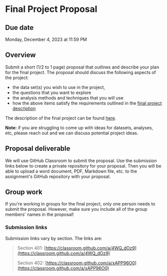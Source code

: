 # Final Project Proposal

## Due date

Monday, December 4, 2023 at 11:59 PM

## Overview

Submit a short (1/2 to 1 page) proposal that outlines and describe your plan for the final project. The proposal should discuss the following aspects of the project:

- the data set(s) you wish to use in the project,
- the questions that you want to explore
- the analysis methods and techniques that you will use
- how the above items satisfy the requirements outlined in the [final project description](https://github.com/MUSA-550-Fall-2023/final-project)

The description of the final project can be found [here](https://github.com/MUSA-550-Fall-2023/final-project).

**Note:** if you are struggling to come up with ideas for datasets, analyses, etc, please reach out and we can discuss potential project ideas.

## Proposal deliverable

We will use GitHub Classroom to submit the proposal. Use the submission links below to create a private repository for your proposal. 
Then you will be able to upload a word document, PDF, Markdown file, etc. to the 
assignment's GitHub repository with your proposal.

## Group work

If you're working in groups for the final project, only one person needs to submit the proposal. However,
make sure you include all of the group members' names in the proposal!

### Submission links

Submission links vary by section. The links are:

> Section 401: [https://classroom.github.com/a/4WQ_dOz9](https://classroom.github.com/a/4WQ_dOz9)
>
> Section 402: [https://classroom.github.com/a/xAPP96O0](https://classroom.github.com/a/xAPP96O0)
